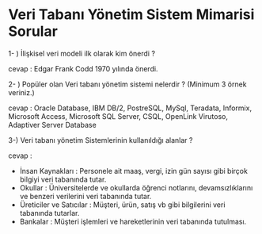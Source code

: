# Veri Tabanı Yönetim Sistem Mimarisi Sorular

1- )  İlişkisel veri modeli ilk  olarak kim önerdi ?

cevap : Edgar Frank Codd 1970 yılında önerdi.

2- )  Popüler olan  Veri tabanı yönetim sistemi nelerdir ? (Minimum 3 örnek veriniz.)

cevap : Oracle Database, IBM DB/2, PostreSQL, MySql, Teradata, Informix, Microsoft Access, Microsoft SQL Server, CSQL, OpenLink Virutoso, Adaptiver Server Database

3-) Veri tabanı yönetim Sistemlerinin kullanıldığı alanlar ? 

cevap : 

- İnsan Kaynakları : Personele ait maaş, vergi, izin gün sayısı gibi birçok bilgiyi veri tabanında tutar.
- Okullar : Üniversitelerde  ve okullarda öğrenci notlarını, devamsızlıklarını ve benzeri verilerini veri tabanında tutar.
- Üreticiler ve Satıcılar : Müşteri, ürün, satış vb gibi bilgilerini veri tabanında tutarlar.
- Bankalar : Müşteri işlemleri ve hareketlerinin veri tabanında tutulması.